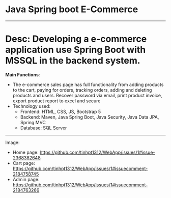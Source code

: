 # Java Spring boot E-Commerce 
---------------------------------------------
# Desc: Developing a e-commerce application use Spring Boot with MSSQL in the backend system.
**Main Functions**:
  - The e-commerce sales page has full functionality from adding products to the cart, paying for orders, tracking orders, adding and deleting products and users. Recover password via email, print product invoice, export product report to excel and secure
  - Technology used:
      + Frontend: HTML, CSS, JS, Bootstrap 5
      + Backend: Maven, Java Spring Boot, Java Security, Java Data JPA, Spring MVC
      + Database: SQL Server
----------------------------------------------
Image: 
  - Home page: https://github.com/tinhpt1312/WebApp/issues/1#issue-2368382648
  - Cart page: https://github.com/tinhpt1312/WebApp/issues/1#issuecomment-2184758745
  - Admin page: https://github.com/tinhpt1312/WebApp/issues/1#issuecomment-2184763266
